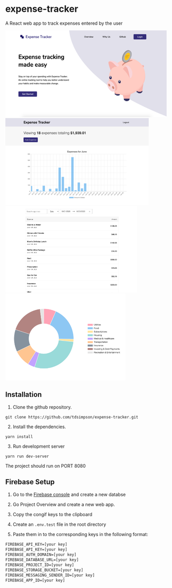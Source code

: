 # expense-tracker
A React web app to track expenses entered by the user

<img src="images/landing-page.png" height=270px> <img src="images/bar-graph.png" height=270px> 
<img src="images/expense-list.png" height=270px><img src="images/pie-chart.png" height=270px>

## Installation 
1. Clone the github repository.
```
git clone https://github.com/tdsimpson/expense-tracker.git
```

2. Install the dependencies.
```
yarn install
```
3. Run development server

```
yarn run dev-server
```

The project should run on PORT 8080


## Firebase Setup

1. Go to the [Firebase console](https://console.firebase.google.com/u/0/) and create a new databse

2. Go Project Overview and create a new web app.

3. Copy the congif keys to the clipboard

4. Create an ```.env.test``` file in the root directory

5. Paste them in to the corresponding keys in the following format:
```
FIREBASE_API_KEY=[your key]
FIREBASE_API_KEY=[your key]
FIREBASE_AUTH_DOMAIN=[your key]
FIREBASE_DATABASE_URL=[your key]
FIREBASE_PROJECT_ID=[your key]
FIREBASE_STORAGE_BUCKET=[your key]
FIREBASE_MESSAGING_SENDER_ID=[your key]
FIREBASE_APP_ID=[your key]
```
